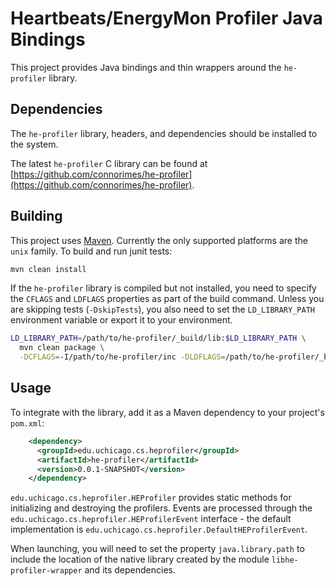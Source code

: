# Heartbeats/EnergyMon Profiler Java Bindings

This project provides Java bindings and thin wrappers around the `he-profiler` library.

## Dependencies

The `he-profiler` library, headers, and dependencies should be installed to the system.

The latest `he-profiler` C library can be found at
[https://github.com/connorimes/he-profiler](https://github.com/connorimes/he-profiler).

## Building

This project uses [Maven](http://maven.apache.org/).
Currently the only supported platforms are the `unix` family.
To build and run junit tests:

```sh
mvn clean install
```

If the `he-profiler` library is compiled but not installed, you need to specify the `CFLAGS` and `LDFLAGS` properties as part of the build command.
Unless you are skipping tests (`-DskipTests`), you also need to set the `LD_LIBRARY_PATH` environment variable or export it to your environment.

```sh
LD_LIBRARY_PATH=/path/to/he-profiler/_build/lib:$LD_LIBRARY_PATH \
  mvn clean package \
  -DCFLAGS=-I/path/to/he-profiler/inc -DLDFLAGS=/path/to/he-profiler/_build/lib
```

## Usage

To integrate with the library, add it as a Maven dependency to your project's `pom.xml`:

```xml
    <dependency>
      <groupId>edu.uchicago.cs.heprofiler</groupId>
      <artifactId>he-profiler</artifactId>
      <version>0.0.1-SNAPSHOT</version>
    </dependency>
```

`edu.uchicago.cs.heprofiler.HEProfiler` provides static methods for initializing and destroying the profilers.
Events are processed through the `edu.uchicago.cs.heprofiler.HEProfilerEvent` interface - the default implementation is `edu.uchicago.cs.heprofiler.DefaultHEProfilerEvent`.

When launching, you will need to set the property `java.library.path` to include the location of the native library created by the module `libhe-profiler-wrapper` and its dependencies.
